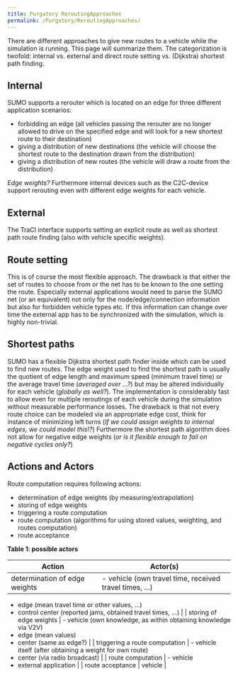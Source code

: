 ```yaml
---
title: Purgatory ReroutingApproaches
permalink: /Purgatory/ReroutingApproaches/
---
```


There are different approaches to give new routes to a vehicle while the simulation is running. This page will summarize them. The categorization is twofold: internal vs. external and direct route setting vs. (Dijkstra) shortest path finding.

Internal
--------

SUMO supports a rerouter which is located on an edge for three different application scenarios:

-   forbidding an edge (all vehicles passing the rerouter are no longer allowed to drive on the specified edge and will look for a new shortest route to their destination)
-   giving a distribution of new destinations (the vehicle will choose the shortest route to the destination drawn from the distribution)
-   giving a distribution of new routes (the vehicle will draw a route from the distribution)

*Edge weights?* Furthermore internal devices such as the C2C-device support rerouting even with different edge weights for each vehicle.

External
--------

The TraCI interface supports setting an explicit route as well as shortest path route finding (also with vehicle specific weights).

Route setting
-------------

This is of course the most flexible approach. The drawback is that either the set of routes to choose from or the net has to be known to the one setting the route. Especially external applications would need to parse the SUMO net (or an equivalent) not only for the node/edge/connection information but also for forbidden vehicle types etc. If this information can change over time the external app has to be synchronized with the simulation, which is highly non-trivial.

Shortest paths
--------------

SUMO has a flexible Dijkstra shortest path finder inside which can be used to find new routes. The edge weight used to find the shortest path is usually the quotient of edge length and maximum speed (minimum travel time) or the average travel time (*averaged over ...?*) but may be altered individually for each vehicle (*globally as well?*). The implementation is considerably fast to allow even for multiple reroutings of each vehicle during the simulation without measurable performance losses. The drawback is that not every route choice can be modeled via an appropriate edge cost, think for instance of minimizing left turns (*If we could assign weights to internal edges, we could model this!?*) Furthermore the shortest path algorithm does not allow for negative edge weights (*or is it flexible enough to fail on negative cycles only?*)

Actions and Actors
------------------

Route computation requires following actions:

-   determination of edge weights (by measuring/extrapolation)
-   storing of edge weights
-   triggering a route computation
-   route computation (algorithms for using stored values, weighting, and routes computation)
-   route acceptance

**Table 1: possible actors**

| Action                         | Actor(s)                                                           |
|--------------------------------|--------------------------------------------------------------------|
| determination of edge weights  | -   vehicle (own travel time, received travel times, ...)
  -   edge (mean travel time or other values, ...)
  -   control center (reported jams, obtained travel times, ...)      |
| storing of edge weights        | -   vehicle (own knowledge, as within obtaining knowledge via V2V)
  -   edge (mean values)
  -   center (same as edge?)                                          |
| triggering a route computation | -   vehicle itself (after obtaining a weight for own route)
  -   center (via radio broadcast)                                    |
| route computation              | -   vehicle
  -   external application                                            |
| route acceptance               | vehicle                                                            |

